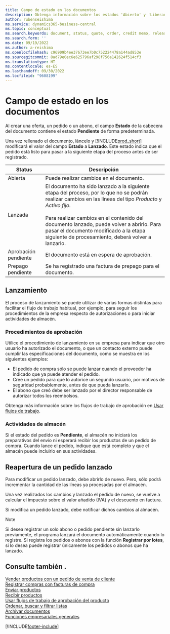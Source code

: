 ```yaml
---
title: Campo de estado en los documentos
description: Obtenga información sobre los estados 'Abierto' y 'Liberado' en documentos de oferta, pedido o nota de abono.
author: rubenseishima
ms.service: dynamics365-business-central
ms.topic: conceptual
ms.search.keywords: document, status, quote, order, credit memo, released, open, pending approval, pending prepayment,
ms.search.form: ''
ms.date: 09/19/2022
ms.author: a-reishima
ms.openlocfilehash: c96909b4ee37673ee7b0c752224478a144ad853e
ms.sourcegitcommit: 8ad79e0ec6e625796af298f756a142624f514cf3
ms.translationtype: HT
ms.contentlocale: es-ES
ms.lasthandoff: 09/30/2022
ms.locfileid: "9608199"
---
```

# <a name="status-field-on-documents"></a>Campo de estado en los documentos

Al crear una oferta, un pedido o un abono, el campo **Estado** de la cabecera del documento contiene el estado **Pendiente** de forma predeterminada.

Una vez rellenado el documento, láncelo y [!INCLUDE[prod_short](includes/prod_short.md)] modificará el valor del campo **Estado** a **Lanzado**. Este estado indica que el pedido está listo para pasar a la siguiente etapa del proceso antes de ser registrado.

| Status | Descripción |
| ------ | ----------- |
| Abierta   | Puede realizar cambios en el documento. |
| Lanzada | El documento ha sido lanzado a la siguiente etapa del proceso, por lo que no se podrán realizar cambios en las líneas del tipo *Producto* y *Activo fijo*.<br /><br />Para realizar cambios en el contenido del documento lanzado, puede volver a abrirlo. Para pasar el documento modificado a la etapa siguiente de procesamiento, deberá volver a lanzarlo. |
| Aprobación pendiente   | El documento está en espera de aprobación. |
| Prepago pendiente | Se ha registrado una factura de prepago para el documento. |

## <a name="releasing"></a>Lanzamiento

El proceso de lanzamiento se puede utilizar de varias formas distintas para facilitar el flujo de trabajo habitual, por ejemplo, para seguir los procedimientos de la empresa respecto de autorizaciones o para iniciar actividades de almacén.

### <a name="approval-procedures"></a>Procedimientos de aprobación

Utilice el procedimiento de lanzamiento en su empresa para indicar que otro usuario ha autorizado el documento, o que un contacto externo puede cumplir las especificaciones del documento, como se muestra en los siguientes ejemplos:

* El pedido de compra sólo se puede lanzar cuando el proveedor ha indicado que ya puede atender el pedido.
* Cree un pedido para que lo autorice un segundo usuario, por motivos de seguridad probablemente, antes de que pueda lanzarlo.
* El abono que creó debe ser lanzado por el director responsable de autorizar todos los reembolsos.

Obtenga más información sobre los flujos de trabajo de aprobación en [Usar flujos de trabajo](across-use-workflows.md).

### <a name="warehouse-activities"></a>Actividades de almacén

Si el estado del pedido es **Pendiente**, el almacén no iniciará los preparativos del envío ni esperará recibir los productos de un pedido de compra. Cuando lance el pedido, indique que está completo y que el almacén puede incluirlo en sus actividades.

## <a name="reopening-a-released-order"></a>Reapertura de un pedido lanzado

Para modificar un pedido lanzado, debe abrirlo de nuevo. Pero, sólo podrá incrementar la cantidad de las líneas ya procesadas por el almacén.

Una vez realizados los cambios y lanzado el pedido de nuevo, se vuelve a calcular el impuesto sobre el valor añadido (IVA) y el descuento en factura.

Si modifica un pedido lanzado, debe notificar dichos cambios al almacén.

> [!NOTE]
> Si desea registrar un solo abono o pedido pendiente sin lanzarlo previamente, el programa lanzará el documento automáticamente cuando lo registre. Si registra los pedidos o abonos con la función **Registrar por lotes**, si lo desea puede registrar únicamente los pedidos o abonos que ha lanzado.

## <a name="see-also"></a>Consulte también .

[Vender productos con un pedido de venta de cliente](sales-how-sell-products.md)  
[Registrar compras con facturas de compra](purchasing-how-record-purchases.md)  
[Enviar productos](warehouse-how-ship-items.md)  
[Recibir productos](warehouse-how-receive-items.md)  
[Usar flujos de trabajo de aprobación del producto](across-how-use-approval-workflows.md)  
[Ordenar, buscar y filtrar listas](ui-enter-criteria-filters.md)  
[Archivar documentos](across-how-to-archive-documents.md)  
[Funciones empresariales generales](ui-across-business-areas.md)  

[!INCLUDE[footer-include](includes/footer-banner.md)]
